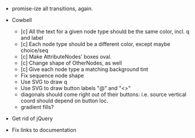 * promise-ize all transitions, again.


* Cowbell
    * [c] All the text for a given node type should be the same color, incl.
      q and label
    * [c] Each node type should be a different color, except maybe choice/seq
    * [c] Make AttributeNodes' boxes oval.
    * [c] Change shape of OtherNodes, as well
    * [c] Give each node type a matching background tint
    * Fix sequence node shape
    * Use SVG to draw q
    * Use SVG to draw button labels "@" and "<>"
    * diagonals should come right out of their buttons: i.e. source vertical
      coord should depend on button loc.
    * gradient fills?

* Get rid of jQuery
* Fix links to documentation
